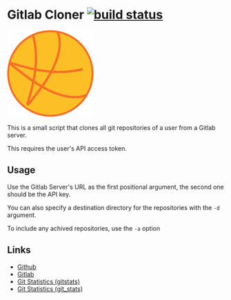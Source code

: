 # Gitlab Cloner [![build status](https://gitlab.namibsun.net/namboy94/gitlab-cloner/badges/master/build.svg)](https://gitlab.namibsun.net/namboy94/gitlab-cloner/commits/master)

![Logo](logo/logo-readme.png "Logo")

This is a small script that clones all git repositories of a user from a
Gitlab server.

This requires the user's API access token.

## Usage

Use the Gitlab Server's URL as the first positional argument, the second 
one should be the API key.

You can also specify a destination directory for the repositories
with the ```-d``` argument.

To include any achived repositories, use the ```-a``` option

## Links

* [Github](https://github.com/namboy94/gitlab-cloner)
* [Gitlab](https://gitlab.namibsun.net/namboy94/gitlab-cloner)
* [Git Statistics (gitstats)](https://gitstats.namibsun.net/gitstats/gitlab-cloner/index.html)
* [Git Statistics (git_stats)](https://gitstats.namibsun.net/git_stats/gitlab-cloner/index.html)